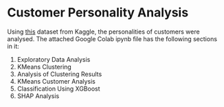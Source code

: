 # Customer Personality Analysis

Using [this](https://www.kaggle.com/imakash3011/customer-personality-analysis) dataset from Kaggle, the personalities of customers were analysed.
The attached Google Colab ipynb file has the following sections in it:

1. Exploratory Data Analysis
2. KMeans Clustering
3. Analysis of Clustering Results
4. KMeans Customer Analysis
5. Classification Using XGBoost
5. SHAP Analysis
